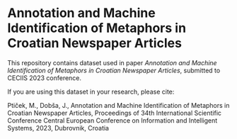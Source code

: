 # Annotation and Machine Identification of Metaphors in Croatian Newspaper Articles

This repository contains dataset used in paper *Annotation and Machine Identification of Metaphors in Croatian Newspaper Articles*, submitted to CECIIS 2023 conference.

If you are using this dataset in your research, please cite:

Ptiček, M., Dobša, J., Annotation and Machine Identification of Metaphors in Croatian Newspaper Articles, Proceedings of 34th International Scientific Conference Central European Conference on Information and Intelligent Systems, 2023, Dubrovnik, Croatia

